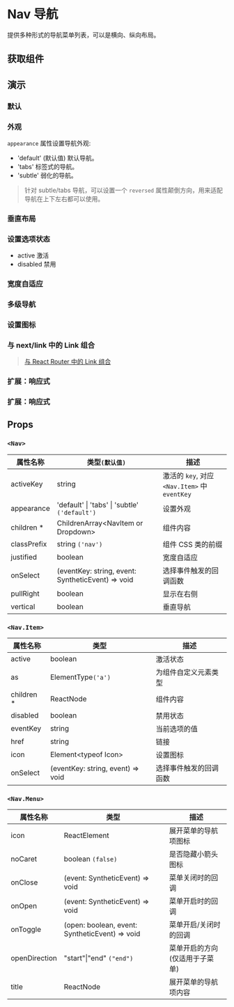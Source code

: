 # Nav 导航

提供多种形式的导航菜单列表，可以是横向、纵向布局。

## 获取组件

<!--{include:<import-guide>}-->

## 演示

### 默认

<!--{include:`basic.md`}-->

### 外观

`appearance` 属性设置导航外观:

- 'default' (默认值) 默认导航。
- 'tabs' 标签式的导航。
- 'subtle' 弱化的导航。

<!--{include:`appearance.md`}-->

> 针对 subtle/tabs 导航，可以设置一个 `reversed` 属性颠倒方向，用来适配导航在上下左右都可以使用。

### 垂直布局

<!--{include:`vertical.md`}-->

### 设置选项状态

- active 激活
- disabled 禁用

<!--{include:`status.md`}-->

### 宽度自适应

<!--{include:`justified.md`}-->

### 多级导航

<!--{include:`dropdown.md`}-->

### 设置图标

<!--{include:`icon.md`}-->

### 与 next/link 中的 Link 组合

<!--{include:`with-router.md`}-->

> [与 React Router 中的 Link 组合](/zh/guide/composition/#react-router-dom)

### 扩展：响应式

<!--{include:`responsive-nav.md`}-->

### 扩展：响应式

<!--{include:`removable-nav.md`}-->

## Props

### `<Nav>`

| 属性名称    | 类型`(默认值)`                                        | 描述                                          |
| ----------- | ----------------------------------------------------- | --------------------------------------------- |
| activeKey   | string                                                | 激活的 `key`, 对应 `<Nav.Item>` 中 `eventKey` |
| appearance  | 'default' &#124; 'tabs' &#124; 'subtle' `('default')` | 设置外观                                      |
| children \* | ChildrenArray&lt;NavItem or Dropdown&gt;              | 组件内容                                      |
| classPrefix | string `('nav')`                                      | 组件 CSS 类的前缀                             |
| justified   | boolean                                               | 宽度自适应                                    |
| onSelect    | (eventKey: string, event: SyntheticEvent) => void     | 选择事件触发的回调函数                        |
| pullRight   | boolean                                               | 显示在右侧                                    |
| vertical    | boolean                                               | 垂直导航                                      |

### `<Nav.Item>`

| 属性名称    | 类型                              | 描述                   |
| ----------- | --------------------------------- | ---------------------- |
| active      | boolean                           | 激活状态               |
| as          | ElementType`('a')`                | 为组件自定义元素类型   |
| children \* | ReactNode                         | 组件内容               |
| disabled    | boolean                           | 禁用状态               |
| eventKey    | string                            | 当前选项的值           |
| href        | string                            | 链接                   |
| icon        | Element&lt;typeof Icon&gt;        | 设置图标               |
| onSelect    | (eventKey: string, event) => void | 选择事件触发的回调函数 |

### `<Nav.Menu>`

| 属性名称      | 类型                                           | 描述                            |
| ------------- | ---------------------------------------------- | ------------------------------- |
| icon          | ReactElement                                   | 展开菜单的导航项图标            |
| noCaret       | boolean `(false)`                              | 是否隐藏小箭头图标              |
| onClose       | (event: SyntheticEvent) => void                | 菜单关闭时的回调                |
| onOpen        | (event: SyntheticEvent) => void                | 菜单开启时的回调                |
| onToggle      | (open: boolean, event: SyntheticEvent) => void | 菜单开启/关闭时的回调           |
| openDirection | "start"&#124;"end" `("end")`                   | 菜单开启的方向 (仅适用于子菜单) |
| title         | ReactNode                                      | 展开菜单的导航项内容            |
